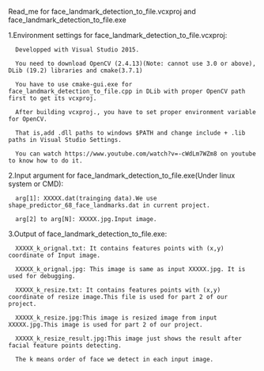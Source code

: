 Read_me for face_landmark_detection_to_file.vcxproj and face_landmark_detection_to_file.exe

  1.Environment settings for face_landmark_detection_to_file.vcxproj:
  
      Developped with Visual Studio 2015. 
  
      You need to download OpenCV (2.4.13)(Note: cannot use 3.0 or above), DLib (19.2) libraries and cmake(3.7.1)
  
      You have to use cmake-gui.exe for face_landmark_detection_to_file.cpp in DLib with proper OpenCV path first to get its vcxproj.
 
      After building vcxproj., you have to set proper environment variable for OpenCV.
  
      That is,add .dll paths to windows $PATH and change include + .lib paths in Visual Studio Settings.
  
      You can watch https://www.youtube.com/watch?v=-cWdLm7WZm8 on youtube to know how to do it.

  2.Input argument for face_landmark_detection_to_file.exe(Under linux system or CMD):
  
      arg[1]: XXXXX.dat(trainging data).We use shape_predictor_68_face_landmarks.dat in current project.
 
      arg[2] to arg[N]: XXXXX.jpg.Input image.

  3.Output of face_landmark_detection_to_file.exe:
  
      XXXXX_k_orignal.txt: It contains features points with (x,y) coordinate of Input image.
  
      XXXXX_k_orignal.jpg: This image is same as input XXXXX.jpg. It is used for debugging.
  
      XXXXX_k_resize.txt: It contains features points with (x,y) coordinate of resize image.This file is used for part 2 of our project.
  
      XXXXX_k_resize.jpg:This image is resized image from input XXXXX.jpg.This image is used for part 2 of our project.
 
      XXXXX_k_resize_result.jpg:This image just shows the result after facial feature points detecting.
  
      The k means order of face we detect in each input image. 
